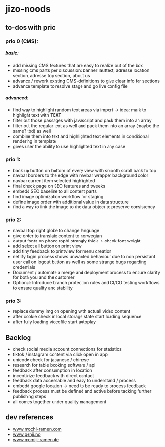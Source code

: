 # jizo-noods

## to-dos with prio

### prio 0 (CMS):

##### basic:

- add missing CMS features that are easy to realize out of the box
- missing cms parts per discussion: banner lauftext, adresse location section, adresse top section, about us
- advance / rework existing CMS-definitions to give clear info for sections
- advance template to resolve stage and go live config file

##### advanced:

- find way to highlight random text areas via import
  -> idea: mark to highlight text with **TEXT**
- filter out those passages with javascript and pack them into an array
- filter out the regular text as well and pack them into an array (maybe the same? tbd) as well
- combine them into text and highlighted text elements in conditional rendering in template
- gives user the ability to use highlighted text in any case

### prio 1:

- back up button on bottom of every view with smooth scroll back to top
- navbar borders to the edge with navbar wrapper background color
- navbar current item selected highlighted
- final check page on SEO features and tweeks
- embedd SEO baseline to all content parts
- find image optimization workflow for staging
- define image order with additional value in data structure
- find a way to link the image to the data object to preserve consistency

### prio 2:

- navbar top right globe to change language
- give order to translate content to norwegian
- output fonts on phone raphi strangly thick -> check font weight
- add select all button on print view
- add tiny feedback to printview for menu creation
- netlify login process shows unwanted behaviour due to non persistant user call on logout button as well as some strange bugs regarding credentials
- Document / automate a merge and deployment process to ensure clarity for both you and the customer
- Optional: Introduce branch protection rules and CI/CD testing workflows to ensure quality and stability

### prio 3:

- replace dummy img on opening with actuall video content
- after cookie check in local storage state start loading sequence
- after fully loading videofile start autoplay

## Backlog

- check social media account connections for statistics
- tiktok / instagram content via click open in app
- unicode check for japanese / chinese
- research for table booking software / api
- feedback after consumption in location
- incentivize feedback with direct contact
- feedback data accessable and easy to understand / process
- embedd google location -> need to be ready to process feedback
- feedback process must be defined and active before tacking further publishing steps
- all comes together under quality management

## dev references

- www.mochi-ramen.com
- www.genji.no
- www.momiji-ramen.de
